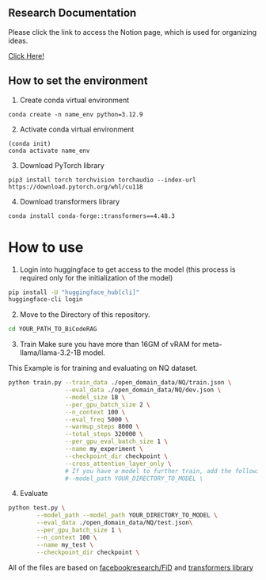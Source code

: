 ## Research Documentation
Please click the link to access the Notion page, which is used for organizing ideas.

[Click Here!](https://crystal-air-942.notion.site/CrossDecoder-Training-Additional-Cross-Attention-Layer-in-Decoder-Only-Models-19941c6bef1680208d9af3e4f577aa8d?pvs=4)

## How to set the environment
1. Create conda virtual environment
```
conda create -n name_env python=3.12.9
```
2. Activate conda virtual environment
```
(conda init)
conda activate name_env
```
3. Download PyTorch library
```
pip3 install torch torchvision torchaudio --index-url https://download.pytorch.org/whl/cu118
```
4. Download transformers library
```
conda install conda-forge::transformers==4.48.3
```

# How to use
1. Login into huggingface to get access to the model (this process is required only for the initialization of the model)
```bash
pip install -U "huggingface_hub[cli]"
huggingface-cli login
```
2. Move to the Directory of this repository.
```bash
cd YOUR_PATH_TO_BiCodeRAG
```
3. Train
Make sure you have more than 16GM of vRAM for meta-llama/llama-3.2-1B model.

This Example is for training and evaluating on NQ dataset.

```bash
python train.py --train_data ./open_domain_data/NQ/train.json \
                --eval_data ./open_domain_data/NQ/dev.json \
                --model_size 1B \
                --per_gpu_batch_size 2 \
                --n_context 100 \
                --eval_freq 5000 \
                --warmup_steps 8000 \
                --total_steps 320000 \
                --per_gpu_eval_batch_size 1 \
                --name my_experiment \
                --checkpoint_dir checkpoint \
                --cross_attention_layer_only \
                # If you have a model to further train, add the following line.
                #--model_path YOUR_DIRECTORY_TO_MODEL \
```
4. Evaluate
```bash
python test.py \
        --model_path --model_path YOUR_DIRECTORY_TO_MODEL \
        --eval_data ./open_domain_data/NQ/test.json\
        --per_gpu_batch_size 1 \
        --n_context 100 \
        --name my_test \
        --checkpoint_dir checkpoint \
```


All of the files are based on [facebookresearch/FiD](https://github.com/facebookresearch/FiD/tree/main) and [transformers library](https://github.com/huggingface/transformers) 
